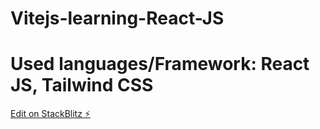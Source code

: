 # Vitejs-learning-React-JS
# Used languages/Framework: React JS, Tailwind CSS

[Edit on StackBlitz ⚡️](https://stackblitz.com/edit/vitejs-vite-hpg2zo)
